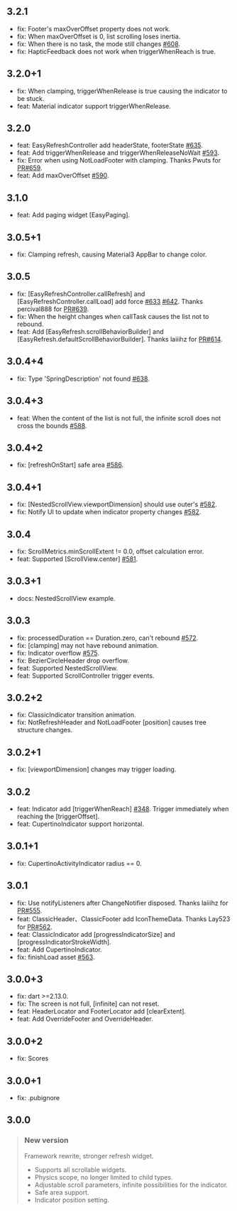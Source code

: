## 3.2.1
- fix: Footer's maxOverOffset property does not work.
- fix: When maxOverOffset is 0, list scrolling loses inertia.
- fix: When there is no task, the mode still changes [#608](https://github.com/xuelongqy/flutter_easy_refresh/issues/608).
- fix: HapticFeedback does not work when triggerWhenReach is true.

## 3.2.0+1
- fix: When clamping, triggerWhenRelease is true causing the indicator to be stuck.
- feat: Material indicator support triggerWhenRelease.

## 3.2.0
- feat: EasyRefreshController add headerState, footerState [#635](https://github.com/xuelongqy/flutter_easy_refresh/issues/635).
- feat: Add triggerWhenRelease and triggerWhenReleaseNoWait [#593](https://github.com/xuelongqy/flutter_easy_refresh/issues/593).
- fix: Error when using NotLoadFooter with clamping. Thanks Pwuts for [PR#659](https://github.com/xuelongqy/flutter_easy_refresh/issues/659).
- feat: Add maxOverOffset [#590](https://github.com/xuelongqy/flutter_easy_refresh/issues/590).

## 3.1.0
- feat: Add paging widget [EasyPaging].

## 3.0.5+1
- fix: Clamping refresh, causing Material3 AppBar to change color.

## 3.0.5
- fix: [EasyRefreshController.callRefresh] and [EasyRefreshController.callLoad] add force [#633](https://github.com/xuelongqy/flutter_easy_refresh/issues/633) [#642](https://github.com/xuelongqy/flutter_easy_refresh/issues/642). Thanks percival888 for [PR#639](https://github.com/xuelongqy/flutter_easy_refresh/issues/639).
- fix: When the height changes when callTask causes the list not to rebound.
- feat: Add [EasyRefresh.scrollBehaviorBuilder] and [EasyRefresh.defaultScrollBehaviorBuilder]. Thanks laiiihz for [PR#614](https://github.com/xuelongqy/flutter_easy_refresh/issues/614).

## 3.0.4+4
- fix: Type 'SpringDescription' not found [#638](https://github.com/xuelongqy/flutter_easy_refresh/issues/638).

## 3.0.4+3
- feat: When the content of the list is not full, the infinite scroll does not cross the bounds [#588](https://github.com/xuelongqy/flutter_easy_refresh/issues/588).

## 3.0.4+2
- fix: [refreshOnStart] safe area [#586](https://github.com/xuelongqy/flutter_easy_refresh/issues/586).

## 3.0.4+1
- fix: [NestedScrollView.viewportDimension] should use outer's [#582](https://github.com/xuelongqy/flutter_easy_refresh/issues/582).
- fix: Notify UI to update when indicator property changes [#582](https://github.com/xuelongqy/flutter_easy_refresh/issues/582).

## 3.0.4
- fix: ScrollMetrics.minScrollExtent != 0.0, offset calculation error.
- feat: Supported [ScrollView.center] [#581](https://github.com/xuelongqy/flutter_easy_refresh/issues/581).

## 3.0.3+1
- docs: NestedScrollView example.

## 3.0.3
- fix: processedDuration == Duration.zero, can't rebound [#572](https://github.com/xuelongqy/flutter_easy_refresh/issues/572).
- fix: [clamping] may not have rebound animation.
- fix: Indicator overflow [#575](https://github.com/xuelongqy/flutter_easy_refresh/issues/575).
- fix: BezierCircleHeader drop overflow.
- feat: Supported NestedScrollView.
- feat: Supported ScrollController trigger events.

## 3.0.2+2
- fix: ClassicIndicator transition animation.
- fix: NotRefreshHeader and NotLoadFooter [position] causes tree structure changes.

## 3.0.2+1
- fix: [viewportDimension] changes may trigger loading.

## 3.0.2
- feat: Indicator add [triggerWhenReach] [#348](https://github.com/xuelongqy/flutter_easy_refresh/issues/348). Trigger immediately when reaching the [triggerOffset].
- feat: CupertinoIndicator support horizontal.

## 3.0.1+1
- fix: CupertinoActivityIndicator radius == 0.

## 3.0.1
- fix: Use notifyListeners after ChangeNotifier disposed. Thanks laiiihz for [PR#555](https://github.com/xuelongqy/flutter_easy_refresh/issues/555).
- feat: ClassicHeader、ClassicFooter add IconThemeData. Thanks Lay523 for [PR#562](https://github.com/xuelongqy/flutter_easy_refresh/issues/562).
- feat: ClassicIndicator add [progressIndicatorSize] and [progressIndicatorStrokeWidth].
- feat: Add CupertinoIndicator.
- fix: finishLoad asset [#563](https://github.com/xuelongqy/flutter_easy_refresh/issues/563).

## 3.0.0+3
- fix: dart >=2.13.0.  
- fix: The screen is not full, [infinite] can not reset.
- feat: HeaderLocator and FooterLocator add [clearExtent].
- feat: Add OverrideFooter and OverrideHeader.

## 3.0.0+2
- fix: Scores

## 3.0.0+1
- fix: .pubignore

## 3.0.0
> ### New version
> Framework rewrite, stronger refresh widget.
> - Supports all scrollable widgets.
> - Physics scope, no longer limited to child types.
> - Adjustable scroll parameters, infinite possibilities for the indicator.
> - Safe area support.
> - Indicator position setting.
